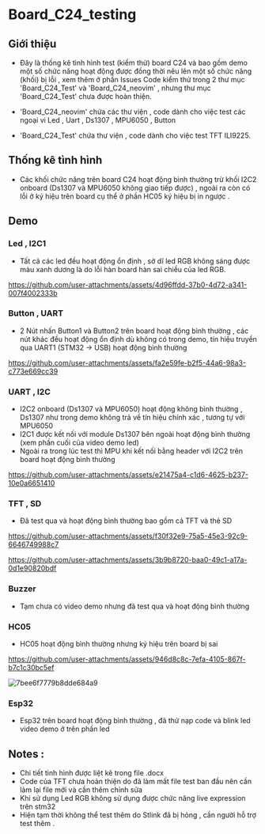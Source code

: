 # Board_C24_testing
## Giới thiệu 
   - Đây là thống kê tình hình test (kiểm thử) board C24 và bao gồm demo một số chức năng hoạt động được đồng thời nêu lên một số chức năng (khối) bị lỗi , xem thêm ở phần Issues 
  Code kiểm thử trong 2 thư mục 'Board_C24_Test' và 'Board_C24_neovim'  , nhưng thư mục 'Board_C24_Test' chưa được hoàn thiện.
  
   - 'Board_C24_neovim' chứa các thư viện , code dành cho việc test các ngoại vi Led , Uart , Ds1307 , MPU6050 , Button
   - 'Board_C24_Test' chứa thư viện , code dành cho việc test TFT ILI9225.
  
## Thống kê tình hình 

  - Các khối chức năng trên board C24 hoạt động bình thường trừ khối I2C2 onboard (Ds1307 và MPU6050 không giao tiếp được) , ngoài ra còn có lỗi ở ký hiệu trên board cụ thể ở phần HC05 ký hiệu bị in ngược .
  
## Demo 

### Led , I2C1
 - Tất cả các led đều hoạt động ổn định , sở dĩ led RGB không sáng được màu xanh dương là do lỗi hàn board hàn sai chiều của led RGB.
  
https://github.com/user-attachments/assets/4d96ffdd-37b0-4d72-a341-007f4002333b

### Button , UART
  - 2 Nút nhấn Button1 và Button2 trên board hoạt động bình thường , các nút khác đều hoạt động ổn định dù không có trong demo, tín hiệu truyền qua UART1 (STM32 -> USB) hoạt động bình thường

https://github.com/user-attachments/assets/fa2e59fe-b2f5-44a6-98a3-c773e669cc39


### UART , I2C 
  - I2C2 onboard (Ds1307 và MPU6050) hoạt động không bình thường , Ds1307 như trong demo không trả về tín hiệu chính xác , tương tự với MPU6050 
  - I2C1 được kết nối với module Ds1307 bên ngoài hoạt động bình thường (xem phần cuối của video demo led)
  - Ngoài ra trong lúc test thì MPU khi kết nối bằng header với I2C2 trên board hoạt động bình thường

https://github.com/user-attachments/assets/e21475a4-c1d6-4625-b237-10e0a6651410


### TFT , SD
  - Đã test qua và hoạt động bình thường bao gồm cả TFT và thẻ SD 


https://github.com/user-attachments/assets/f30f32e9-75a5-45e3-92c9-6646749988c7


https://github.com/user-attachments/assets/3b9b8720-baa0-49c1-a17a-0d1e90820bdf



### Buzzer
  - Tạm chưa có video demo nhưng đã test qua và hoạt động bình thường

### HC05
  - HC05 hoạt động bình thường nhưng ký hiệu trên board bị sai 
  

https://github.com/user-attachments/assets/946d8c8c-7efa-4105-867f-b7c1c30bc5ef


  ![7bee6f7779b8dde684a9](https://github.com/user-attachments/assets/641131f6-7fa7-41f3-86e0-e5adf9844518)

### Esp32 
  - Esp32 trên board hoạt động bình thường , đã thử nạp code và blink led video demo ở trên phần led 

## Notes : 
   - Chi tiết tình hình được liệt kê trong file .docx
   - Code của TFT chưa hoàn thiện do đã làm mất file test ban đầu nên cần làm lại file mới và cần thêm chỉnh sửa 
   - Khi sử dụng Led RGB không sử dụng được chức năng live expression trên stm32 
   - Hiện tạm thời không thể test thêm do Stlink đã bị hỏng , cần người hỗ trợ test thêm .

    
  
